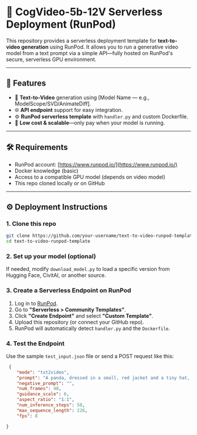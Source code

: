# 🧠 CogVideo-5b-12V Serverless Deployment (RunPod)

This repository provides a serverless deployment template for **text-to-video generation** using RunPod. It allows you to run a generative video model from a text prompt via a simple API—fully hosted on RunPod's secure, serverless GPU environment.

---

## 🚀 Features

- 🔄 **Text-to-Video** generation using [Model Name — e.g., ModelScope/SVD/AnimateDiff].
- 🌐 **API endpoint** support for easy integration.
- ⚙️ **RunPod serverless template** with `handler.py` and custom Dockerfile.
- 💸 **Low cost & scalable**—only pay when your model is running.

---

## 🛠️ Requirements

- RunPod account: [https://www.runpod.io/](https://www.runpod.io/)
- Docker knowledge (basic)
- Access to a compatible GPU model (depends on video model)
- This repo cloned locally or on GitHub



---

## ⚙️ Deployment Instructions

### 1. Clone this repo

```bash
git clone https://github.com/your-username/text-to-video-runpod-template.git
cd text-to-video-runpod-template
```

### 2. Set up your model (optional)

If needed, modify `download_model.py` to load a specific version from Hugging Face, CivitAI, or another source.

### 3. Create a Serverless Endpoint on RunPod

1. Log in to [RunPod](https://www.runpod.io/).
2. Go to **"Serverless > Community Templates"**.
3. Click **"Create Endpoint"** and select **"Custom Template"**.
4. Upload this repository (or connect your GitHub repo).
5. RunPod will automatically detect `handler.py` and the `Dockerfile`.

### 4. Test the Endpoint

Use the sample `test_input.json` file or send a POST request like this:

```json
 {
    "mode": "txt2video",
    "prompt": "A panda, dressed in a small, red jacket and a tiny hat, sits on a wooden stool in a serene bamboo forest. The panda's fluffy paws strum a miniature acoustic guitar, producing soft, melodic tunes. Nearby, a few other pandas gather, watching curiously and some clapping in rhythm. Sunlight filters through the tall bamboo, casting a gentle glow on the scene. The panda's face is expressive, showing concentration and joy as it plays. The background includes a small, flowing stream and vibrant green foliage, enhancing the peaceful and magical atmosphere of this unique musical performance",
    "negative_prompt": "",
    "num_frames": 48,
    "guidance_scale": 6,
    "aspect_ratio": "1:1",
    "num_inference_steps": 50,
    "max_sequence_length": 226,
    "fps": 8

}
```
